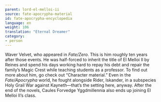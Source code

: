 ```yaml
---
parent: lord-el-melloi-ii
source: fate-apocrypha-material
id: fate-apocrypha-encyclopedia
language: en
weight: 106
translation: "Eternal Dreamer"
category:
- person
---
```


Waver Velvet, who appeared in *Fate/Zero*. This is him roughly ten years after those events. He was half-forced to inherit the title of El Melloi II by Reines and spend his days working hard to repay his debt and repair the family’s Magic Crest while teaching students as a professor.
To find out more about him, go check out “Character material.” Even in the *Fate/Apocrypha* world, he fought alongside Rider, Iskander, in a subspecies Holy Grail War against Kayneth—that’s the setting here, anyway.
After the end of the novels, Caules Forvedge Yggdmillennia also ends up joining El Melloi II’s class.
